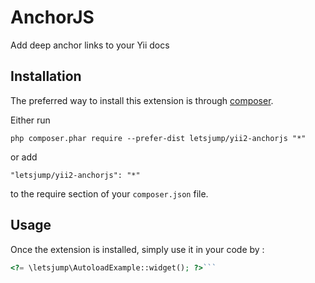 AnchorJS
========
Add deep anchor links to your Yii docs

Installation
------------

The preferred way to install this extension is through [composer](http://getcomposer.org/download/).

Either run

```
php composer.phar require --prefer-dist letsjump/yii2-anchorjs "*"
```

or add

```
"letsjump/yii2-anchorjs": "*"
```

to the require section of your `composer.json` file.


Usage
-----

Once the extension is installed, simply use it in your code by  :

```php
<?= \letsjump\AutoloadExample::widget(); ?>```